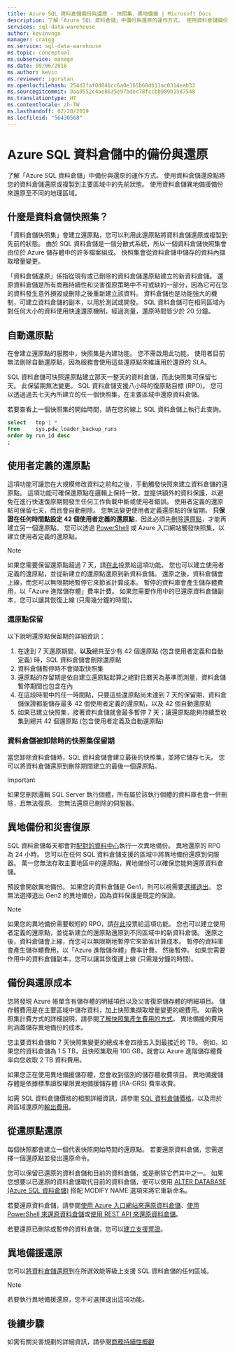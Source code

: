 ```yaml
---
title: Azure SQL 資料倉儲備份與還原 - 快照集、異地備援 | Microsoft Docs
description: 了解「Azure SQL 資料倉儲」中備份與還原的運作方式。 使用資料倉儲備份來將您的資料倉儲還原至主要區域中的某一個還原點。 使用異地備援備份來還原至不同的地理區域。
services: sql-data-warehouse
author: kevinvngo
manager: craigg
ms.service: sql-data-warehouse
ms.topic: conceptual
ms.subservice: manage
ms.date: 09/06/2018
ms.author: kevin
ms.reviewer: igorstan
ms.openlocfilehash: 254d1faf0d846cc6a0e165b68db11ac0314eab33
ms.sourcegitcommit: 9aa9552c4ae8635e97bdec78fccbb989b1587548
ms.translationtype: HT
ms.contentlocale: zh-TW
ms.lasthandoff: 02/20/2019
ms.locfileid: "56430568"
---
```

# <a name="backup-and-restore-in-azure-sql-data-warehouse"></a>Azure SQL 資料倉儲中的備份與還原
了解「Azure SQL 資料倉儲」中備份與還原的運作方式。 使用資料倉儲還原點將您的資料倉儲還原或複製到主要區域中的先前狀態。 使用資料倉儲異地備援備份來還原至不同的地理區域。 

## <a name="what-is-a-data-warehouse-snapshot"></a>什麼是資料倉儲快照集？
「資料倉儲快照集」會建立還原點，您可以利用此還原點將資料倉儲還原或複製到先前的狀態。  由於 SQL 資料倉儲是一個分散式系統，所以一個資料倉儲快照集會由位於 Azure 儲存體中的許多檔案組成。 快照集會從資料倉儲中儲存的資料內擷取增量變更。

「資料倉儲還原」係指從現有或已刪除的資料倉儲還原點建立的新資料倉儲。 還原資料倉儲是所有商務持續性和災害復原策略中不可或缺的一部分，因為它可在您的資料發生意外損毀或刪除之後重新建立該資料。 資料倉儲也是功能強大的機制，可建立資料倉儲的副本，以用於測試或開發。  SQL 資料倉儲可在相同區域內對任何大小的資料使用快速還原機制，經過測量，還原時間皆少於 20 分鐘。 

## <a name="automatic-restore-points"></a>自動還原點
在會建立還原點的服務中，快照集是內建功能。 您不需啟用此功能。 使用者目前無法刪除自動還原點，因為服務會使用這些還原點來維護用於還原的 SLA。

SQL 資料倉儲可快照還原點建立那天一整天的資料倉儲，而此快照集可保留七天。 此保留期無法變更。 SQL 資料倉儲支援八小時的復原點目標 (RPO)。 您可以透過過去七天內所建立的任一個快照集，在主要區域中還原資料倉儲。

若要查看上一個快照集的開始時間，請在您的線上 SQL 資料倉儲上執行此查詢。 

```sql
select   top 1 *
from     sys.pdw_loader_backup_runs 
order by run_id desc
;
```

## <a name="user-defined-restore-points"></a>使用者定義的還原點
這項功能可讓您在大規模修改資料之前和之後，手動觸發快照來建立資料倉儲的還原點。 這項功能可確保還原點在邏輯上保持一致，並提供額外的資料保護，以避免在進行快速復原期間發生任何工作負載中斷或使用者錯誤。 使用者定義的還原點可保留七天，而且會自動刪除。 您無法變更使用者定義還原點的保留期。 **只保證在任何時間點設定 42 個使用者定義的還原點**，因此必須先[刪除還原點](https://go.microsoft.com/fwlink/?linkid=875299)，才能再建立另一個還原點。 您可以透過 [PowerShell](https://docs.microsoft.com/powershell/module/azurerm.sql/new-azurermsqldatabaserestorepoint?view=azurermps-6.2.0#examples) 或 Azure 入口網站觸發快照集，以建立使用者定義的還原點。


> [!NOTE]
> 如果您需要保留還原點超過 7 天，請[在此](https://feedback.azure.com/forums/307516-sql-data-warehouse/suggestions/35114410-user-defined-retention-periods-for-restore-points)投票給這項功能。 您也可以建立使用者定義的還原點，並從新建立的還原點還原到新資料倉儲。 還原之後，資料倉儲會上線，而您可以無限期地暫停它來節省計算成本。 暫停的資料庫會產生儲存體費用，以「Azure 進階儲存體」費率計費。 如果您需要作用中的已還原資料倉儲副本，您可以讓其恢復上線 (只需幾分鐘的時間)。
>

### <a name="restore-point-retention"></a>還原點保留
以下說明還原點保留期的詳細資訊：
1. 在達到 7 天還原期間，**以及**總共至少有 42 個還原點 (包含使用者定義和自動定義) 時，SQL 資料倉儲會刪除還原點
2. 資料倉儲暫停時不會擷取快照集
3. 還原點的存留期是依自建立還原點起算之絕對日曆天為基準而測量，資料倉儲暫停期間也包含在內
4. 在這段時間中的任一時間點，只要這些還原點尚未達到 7 天的保留期，資料倉儲保證都能儲存最多 42 個使用者定義的還原點，以及 42 個自動還原點
5. 如果已建立快照集，接著資料倉儲就會最多暫停 7 天；讓還原點能夠持續至收集到總共 42 個還原點 (包含使用者定義及自動還原點)

### <a name="snapshot-retention-when-a-data-warehouse-is-dropped"></a>資料倉儲被卸除時的快照集保留期
當您卸除資料倉儲時，SQL 資料倉儲會建立最後的快照集，並將它儲存七天。 您可以將資料倉儲還原到刪除期間建立的最後一個還原點。 

> [!IMPORTANT]
> 如果您刪除邏輯 SQL Server 執行個體，所有屬於該執行個體的資料庫也會一併刪除，且無法復原。 您無法還原已刪除的伺服器。
>

## <a name="geo-backups-and-disaster-recovery"></a>異地備份和災害復原
SQL 資料倉儲每天都會對[配對的資料中心](../best-practices-availability-paired-regions.md)執行一次異地備份。 異地還原的 RPO 為 24 小時。 您可以在任何 SQL 資料倉儲支援的區域中將異地備份還原到伺服器。 萬一您無法存取主要地區中的還原點，異地備份可以確保您能夠還原資料倉儲。

預設會開啟異地備份。 如果您的資料倉儲是 Gen1，則可以視需要[選擇退出](/powershell/module/azurerm.sql/set-azurermsqldatabasegeobackuppolicy)。 您無法選擇退出 Gen2 的異地備份，因為資料保護是既定的保證。

> [!NOTE]
> 如果您的異地備份需要較短的 RPO，請[在此](https://feedback.azure.com/forums/307516-sql-data-warehouse)投票給這項功能。 您也可以建立使用者定義的還原點，並從新建立的還原點還原到不同區域中的新資料倉儲。 還原之後，資料倉儲會上線，而您可以無限期地暫停它來節省計算成本。 暫停的資料庫會產生儲存體費用，以「Azure 進階儲存體」費率計費。 然後暫停。<!-- should this be removed or is something missing? --> 如果您需要作用中的資料倉儲副本，您可以讓其恢復運上線 (只需幾分鐘的時間)。
>


## <a name="backup-and-restore-costs"></a>備份與還原成本
您將發現 Azure 帳單含有儲存體的明細項目以及災害復原儲存體的明細項目。 儲存體費用是在主要區域中儲存資料，加上快照集擷取增量變更的總費用。 如需快照集計費方式的詳細說明，請參閱[了解快照集產生費用的方式](https://docs.microsoft.com/rest/api/storageservices/Understanding-How-Snapshots-Accrue-Charges?redirectedfrom=MSDN#snapshot-billing-scenarios)。 異地備援的費用則涵蓋儲存異地備份的成本。  

您主要資料倉儲和 7 天快照集變更的總成本會四捨五入到最接近的 TB。 例如，如果您的資料倉儲為 1.5 TB，且快照集取用 100 GB，就會以 Azure 進階儲存體費率向您收取 2 TB 資料費用。 

如果您正在使用異地備援儲存體，您會收到個別的儲存體收費項目。 異地備援儲存體是依據標準讀取權限異地備援儲存體 (RA-GRS) 費率收費。

如需 SQL 資料倉儲價格的相關詳細資訊，請參閱 [SQL 資料倉儲價格](https://azure.microsoft.com/pricing/details/sql-data-warehouse/)，以及用於跨區域還原的[輸出費用](https://azure.microsoft.com/pricing/details/bandwidth/)。

## <a name="restoring-from-restore-points"></a>從還原點還原
每個快照都會建立一個代表快照開始時間的還原點。 若要還原資料倉儲，您需選擇一個還原點並發出還原命令。  

您可以保留已還原的資料倉儲和目前的資料倉儲，或是刪除它們其中之一。 如果您想要以已還原的資料倉儲取代目前的資料倉儲，便可以使用 [ALTER DATABASE (Azure SQL 資料倉儲)](/sql/t-sql/statements/alter-database-azure-sql-data-warehouse) 搭配 MODIFY NAME 選項來將它重新命名。 

若要還原資料倉儲，請參閱[使用 Azure 入口網站來還原資料倉儲](sql-data-warehouse-restore-database-portal.md)、[使用 PowerShell 來還原資料倉儲](sql-data-warehouse-restore-database-powershell.md)或[使用 REST API 來還原資料倉儲](sql-data-warehouse-restore-database-rest-api.md)。

若要還原已刪除或暫停的資料倉儲，您可以[建立支援票證](sql-data-warehouse-get-started-create-support-ticket.md)。 


## <a name="geo-redundant-restore"></a>異地備援還原
您可以[將資料倉儲還原](https://docs.microsoft.com/azure/sql-data-warehouse/sql-data-warehouse-restore-database-powershell#restore-from-an-azure-geographical-region)到在所選效能等級上支援 SQL 資料倉儲的任何區域。 

> [!NOTE]
> 若要執行異地備援還原，您不可選擇退出這項功能。
>

## <a name="next-steps"></a>後續步驟
如需有關災害規劃的詳細資訊，請參閱[商務持續性概觀](../sql-database/sql-database-business-continuity.md)
